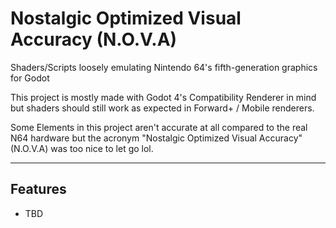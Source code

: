 # Nostalgic Optimized Visual Accuracy (N.O.V.A)
Shaders/Scripts loosely emulating Nintendo 64's fifth-generation graphics for Godot

This project is mostly made with Godot 4's Compatibility Renderer in mind but shaders should still work
as expected in Forward+ / Mobile renderers.

Some Elements in this project aren't accurate at all compared to the real N64 hardware but the acronym "Nostalgic Optimized Visual Accuracy" (N.O.V.A) was too nice to let go lol.

---

## Features

- TBD
